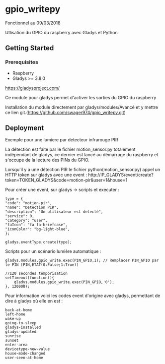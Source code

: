 # gpio_writepy

Fonctionnel au 09/03/2018

Utlisation du GPIO du raspberry avec Gladys et Python

## Getting Started

### Prerequisites
- Raspberry
- Gladys >= 3.8.0

https://gladysproject.com/

Ce module pour gladys permet d'activer les sorties du GPIO du raspberry

Installation du module directement par gladys/modules/Avancé et y mettre ce lien git.(https://github.com/swager974/gpio_writepy.git)


## Deployment

Exemple pour une lumiere par detecteur infrarouge PIR

La détection est faite par le fichier motion_sensor.py totalement indépendant de gladys, ce dernier est lancé au démarrage du raspberry et s'occupe de la lecture des PINs du GPIO.

Lorsqu'il y a une détection PIR le fichier python(motion_sensor.py) appel un HTTP token sur gladys avec une event :
http://IP_GLADYS/event/create?token=TOKEN_GLADYS&code=motion-pir&user=1&house=1


Pour créer une event, sur gladys -> scripts et executer :
```
type = {
"code": "motion-pir",
"name": "Detection PIR",
"description": "Un utilisateur est detecté",
"service": 0,
"category": "user",
"faIcon": "fa fa-briefcase",
"iconColor": "bg-light-blue",
};

gladys.eventType.create(type);
```

Scripts pour un scénario lumière automatique :
```
gladys.modules.gpio_write.exec(PIN_GPIO,1); // Remplacer PIN_GPIO par le PIN [PIN,ETAT(0:False;1:True)]

//120 secondes temporisation
setTimeout(function(){
    gladys.modules.gpio_write.exec(PIN_GPIO,'0');
}, 120000);
```

Pour information voici les codes event d'origine avec gladys, permettant de dire à gladys où elle en est :

```
back-at-home
left-home
wake-up
going-to-sleep
gladys-installed
gladys-updated
sunrise
sunset
enter-area
devicetype-new-value
house-mode-changed
user-seen-at-home
```
